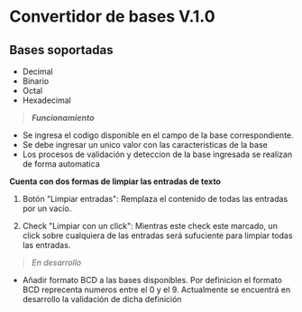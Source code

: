 # Convertidor de bases V.1.0
## Bases soportadas
* Decimal
* Binario
* Octal
* Hexadecimal
 
> ***Funcionamiento***
* Se ingresa el codigo disponible en el campo de la base correspondiente.
* Se debe ingresar un unico valor con las caracteristicas de la base
* Los procesos de validación y deteccion de la base ingresada se realizan de forma automatica

**Cuenta con dos formas de limpiar las entradas de texto**

1. Botón "Limpiar entradas": Remplaza el contenido de todas las entradas por un vacío.

1. Check "Limpiar con un click": Mientras este check este marcado, un click sobre cualquiera de las entradas será sufuciente para limpiar todas las entradas. 

> *En desarrollo*
* Añadir formato BCD a las bases disponibles. Por definicion el formato BCD reprecenta numeros entre el 0 y el 9. Actualmente se encuentrá en desarrollo la validación de dicha definición